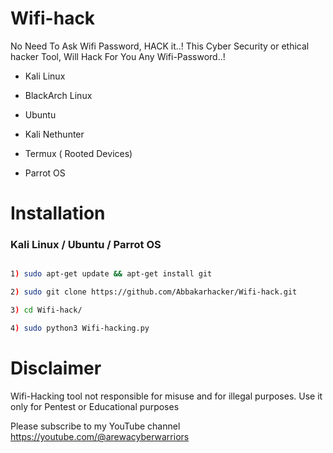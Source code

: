 # Wifi-hack
No Need To Ask Wifi Password, HACK it..! This Cyber Security or ethical hacker Tool, Will Hack For You Any Wifi-Password..!

* Kali Linux

* BlackArch Linux

* Ubuntu

* Kali Nethunter

* Termux ( Rooted Devices)

* Parrot OS

# Installation

### Kali Linux / Ubuntu / Parrot OS

```bash

1) sudo apt-get update && apt-get install git

2) sudo git clone https://github.com/Abbakarhacker/Wifi-hack.git

3) cd Wifi-hack/

4) sudo python3 Wifi-hacking.py

```

# Disclaimer 

Wifi-Hacking tool not responsible for misuse and for illegal purposes. Use it only for Pentest or Educational purposes 

Please subscribe to my YouTube channel 
https://youtube.com/@arewacyberwarriors

